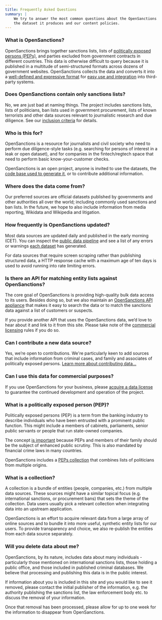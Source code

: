 ```yaml
---
title: Frequently Asked Questions
summary: |
    We try to answer the most common questions about the OpenSanctions project,
    the dataset it produces and our content policies.
---
```


### What is OpenSanctions?

OpenSanctions brings together sanctions lists, lists of [politically exposed persons (PEPs)](#peps), and parties excluded from government contracts in different countries. This data is otherwise difficult to query because it is published in a multitude of semi-structured formats across dozens of government websites. OpenSanctions collects the data and converts it into a [well-defined and expressive format](/reference/) for [easy use and integration](/docs/usage/) into third-party systems.


### Does OpenSanctions contain only sanctions lists?

No, we are just bad at naming things. The project includes sanctions lists, lists of politicians, ban lists used in government procurement, lists of known terrorists and other data sources relevant to journalistic research and due diligence. See our [inclusion criteria](/docs/contribute/#criteria) for details.


### Who is this for?

OpenSanctions is a resource for journalists and civil society who need to perform due diligence-style tasks (e.g. searching for persons of interest in a leak or open dataset), and for companies in the fintech/regtech space that need to perform basic know-your-customer checks.

OpenSanctions is an open project, anyone is invited to use the datasets, the [code base used to generate it](https://github.com/opensanctions/opensanctions), or to contribute additional information.


### Where does the data come from?

Our preferred sources are official datasets published by governments and other authorities all over the world; including commonly used sanctions and ban lists. In the future, we hope to also include information from media reporting, Wikidata and Wikipedia and litigation.


### <a id="updates"></a> How frequently is OpenSanctions updated?

Most data sources are updated daily and published in the early morning (CET). You can inspect the [public data pipeline](https://github.com/opensanctions/opensanctions/actions/workflows/production.yml) and see a list of any errors or warnings [each dataset](/datasets/) has generated. 

For data sources that require screen scraping rather than publishing structured data, a HTTP response cache with a maximum age of ten days is used to avoid running into rate limiting errors.


### <a id="api"></a> Is there an API for matching entity lists against OpenSanctions?

The core goal of OpenSanctions is providing high-quality bulk data access to its users. Besides doing so, but we also maintain an [OpenSanctions API appliance](/docs/api/) that makes it easy to search the data or to match the sanctions data against a list of customers or suspects.

If you provide another API that uses the OpenSanctions data, we’d love to hear about it and link to it from this site. Please take note of the [commercial licensing](/licensing/) rules if you do so.


### Can I contribute a new data source?

Yes, we’re open to contributions. We're particularly keen to add sources that include information from criminal cases, and family and associates of politically exposed
persons. [Learn more about contributing data...](/docs/contribute/)


### Can I use this data for commercial purposes?

If you use OpenSanctions for your business, please [acquire a data license](/licensing/) to guarantee the continued development and operation of the project.


### <a id="peps"></a> What is a politically exposed person (PEP)?

Politically exposed persons (PEP) is a term from the banking industry to describe individuals
who have been entrusted with a prominent public function. This might include a members of
cabinets, parliaments, senior public servants or people that run state-owned companies.

The concept [is important](https://www.fatf-gafi.org/media/fatf/documents/recommendations/guidance-pep-rec12-22.pdf) because PEPs and members of their family should be the subject of enhanced public scrutiny. This is also mandated by financial crime laws in many countries.

OpenSanctions includes a [PEPs collection](/datasets/peps/) that combines lists of
politicians from multiple origins.

### <a id="collections"></a> What is a collection?

A collection is a bundle of entities (people, companies, etc.) from multiple data sources. These sources might have a similar topical focus (e.g. international sanctions, or procurement bans) that sets the theme of the collection. Data users usually pick a relevant collection when integrating data into an upstream application.

OpenSanctions is an effort to acquire relevant data from a large array of online sources and to bundle it into more useful, synthetic entity lists for our users. To provide transparency and choice, we also re-publish the entities from each data source separately.


### Will you delete data about me?

OpenSanctions, by its nature, includes data about many individuals - particularly those mentioned on international sanctions lists, those holding a public office, and those included in published criminal databases. We believe that processing and publishing this data is in
the public interest.

If information about you is included in this site and you would like to see it removed, please contact the initial publisher of the information, e.g. the authority publishing the sanctions list, the law enforcement body etc. to discuss the removal of your information. 

Once that removal has been processed, please allow for up to one week for the information to disappear from OpenSanctions.
